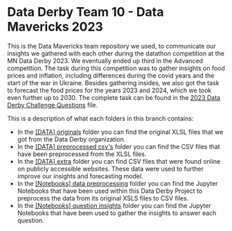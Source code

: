 # Data Derby Team 10 - Data Mavericks 2023

This is the Data Mavericks team repository we used, to communicate our insights we gathered with each other during the datathon competition at the MN Data Derby 2023. We eventually ended up third in the Advanced competition. The task during this competition was to gather insights on food prices and inflation, including differences during the covid years and the start of the war in Ukraine. Besides gathering insides, we also got the task to forecast the food prices for the years 2023 and 2024, which we took even further up to 2030.
The complete task can be found in the <a href="https://github.com/Neatherblok/Data_Mavericks_2023/tree/main/2023 Data Derby Challenge Questions.pdf">2023 Data Derby Challenge Questions</a> file.

This is a description of what each folders in this branch contains:
<ul>
<li>In the <a href="https://github.com/Neatherblok/Data_Mavericks_2023/tree/main/%5BDATA%5D%20originals">[DATA] originals</a> folder you can find the original XLSL files that we got from the Data Derby organization.</li>
<li>In the <a href="https://github.com/Neatherblok/Data_Mavericks_2023/tree/main/%5BDATA%5D%20preprocessed%20csv's">[DATA] preprocessed csv's</a> folder you can find the CSV files that have been preprocessed from the XLSL files.</li>
<li>In the <a href="https://github.com/Neatherblok/Data_Mavericks_2023/tree/main/%5BDATA%5D%20extra">[DATA] extra</a> folder you can find CSV files that were found online on publicly accessible websites. These data were used to further improve our insights and forecasting model.</li>
<li>In the <a href="https://github.com/Neatherblok/Data_Mavericks_2023/tree/main/%5BNotebooks%5D%20data%20preprocessing">[Notebooks] data preprocessing</a> folder you can find the Jupyter Notebooks that have been used within this Data Derby Project to preprocess the data from its original XSLS files to CSV files.</li>
<li>In the <a href="https://github.com/Neatherblok/Data_Mavericks_2023/tree/main/%5BNotebooks%5D%20question%20insights">[Notebooks] question insights</a> folder you can find the Jupyter Notebooks that have been used to gather the insights to answer each question.</li>
</ul>
